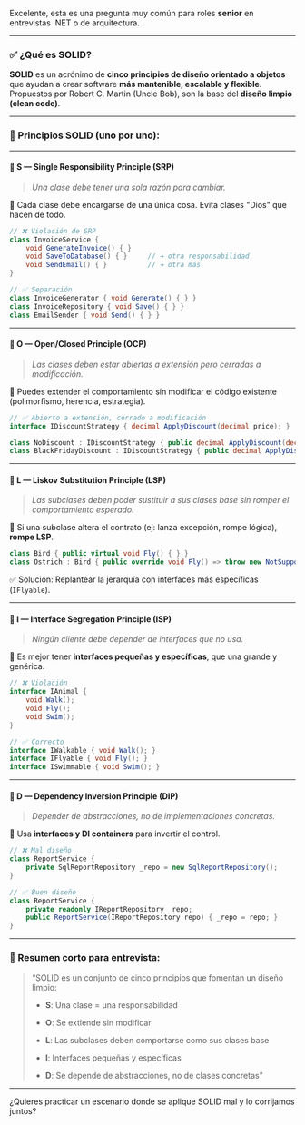 Excelente, esta es una pregunta muy común para roles **senior** en entrevistas .NET o de arquitectura.

---

### ✅ ¿Qué es SOLID?

**SOLID** es un acrónimo de **cinco principios de diseño orientado a objetos** que ayudan a crear software **más mantenible, escalable y flexible**. Propuestos por Robert C. Martin (Uncle Bob), son la base del **diseño limpio (clean code)**.

---

### 🧠 Principios SOLID (uno por uno):

---

#### 🔹 S — **Single Responsibility Principle (SRP)**

> _Una clase debe tener una sola razón para cambiar._

📌 Cada clase debe encargarse de una única cosa. Evita clases "Dios" que hacen de todo.

```csharp
// ❌ Violación de SRP
class InvoiceService {
    void GenerateInvoice() { }
    void SaveToDatabase() { }     // → otra responsabilidad
    void SendEmail() { }          // → otra más
}

// ✅ Separación
class InvoiceGenerator { void Generate() { } }
class InvoiceRepository { void Save() { } }
class EmailSender { void Send() { } }
```

---

#### 🔹 O — **Open/Closed Principle (OCP)**

> _Las clases deben estar abiertas a extensión pero cerradas a modificación._

📌 Puedes extender el comportamiento sin modificar el código existente (polimorfismo, herencia, estrategia).

```csharp
// ✅ Abierto a extensión, cerrado a modificación
interface IDiscountStrategy { decimal ApplyDiscount(decimal price); }

class NoDiscount : IDiscountStrategy { public decimal ApplyDiscount(decimal price) => price; }
class BlackFridayDiscount : IDiscountStrategy { public decimal ApplyDiscount(decimal price) => price * 0.8m; }
```

---

#### 🔹 L — **Liskov Substitution Principle (LSP)**

> _Las subclases deben poder sustituir a sus clases base sin romper el comportamiento esperado._

📌 Si una subclase altera el contrato (ej: lanza excepción, rompe lógica), **rompe LSP**.

```csharp
class Bird { public virtual void Fly() { } }
class Ostrich : Bird { public override void Fly() => throw new NotSupportedException(); }  // ❌ rompe LSP
```

✅ Solución: Replantear la jerarquía con interfaces más específicas (`IFlyable`).

---

#### 🔹 I — **Interface Segregation Principle (ISP)**

> _Ningún cliente debe depender de interfaces que no usa._

📌 Es mejor tener **interfaces pequeñas y específicas**, que una grande y genérica.

```csharp
// ❌ Violación
interface IAnimal {
    void Walk();
    void Fly();
    void Swim();
}

// ✅ Correcto
interface IWalkable { void Walk(); }
interface IFlyable { void Fly(); }
interface ISwimmable { void Swim(); }
```

---

#### 🔹 D — **Dependency Inversion Principle (DIP)**

> _Depender de abstracciones, no de implementaciones concretas._

📌 Usa **interfaces y DI containers** para invertir el control.

```csharp
// ❌ Mal diseño
class ReportService {
    private SqlReportRepository _repo = new SqlReportRepository();
}

// ✅ Buen diseño
class ReportService {
    private readonly IReportRepository _repo;
    public ReportService(IReportRepository repo) { _repo = repo; }
}
```

---

### 🎯 Resumen corto para entrevista:

> “SOLID es un conjunto de cinco principios que fomentan un diseño limpio:
> 
> - **S**: Una clase = una responsabilidad
>     
> - **O**: Se extiende sin modificar
>     
> - **L**: Las subclases deben comportarse como sus clases base
>     
> - **I**: Interfaces pequeñas y específicas
>     
> - **D**: Se depende de abstracciones, no de clases concretas”
>     

---

¿Quieres practicar un escenario donde se aplique SOLID mal y lo corrijamos juntos?